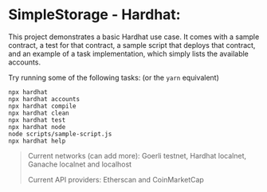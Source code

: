 # SimpleStorage - Hardhat:

This project demonstrates a basic Hardhat use case. It comes with a sample contract, a test for that contract, a sample script that deploys that contract, and an example of a task implementation, which simply lists the available accounts.

Try running some of the following tasks: (or the `yarn` equivalent)

```shell
npx hardhat
npx hardhat accounts
npx hardhat compile
npx hardhat clean
npx hardhat test
npx hardhat node
node scripts/sample-script.js
npx hardhat help
```
>Current networks (can add more): Goerli testnet, Hardhat localnet, Ganache localnet and localhost
>
>Current API providers: Etherscan and CoinMarketCap

